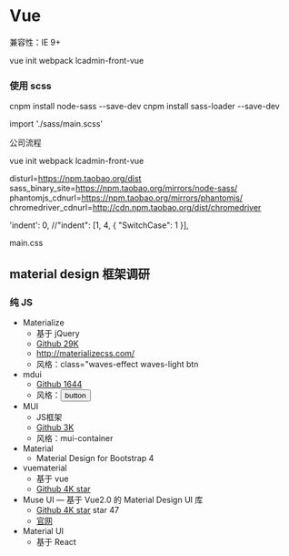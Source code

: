 # Vue

兼容性：IE 9+

vue init webpack lcadmin-front-vue

### 使用 scss

cnpm install node-sass --save-dev
cnpm install sass-loader --save-dev

import './sass/main.scss'









公司流程


vue init webpack lcadmin-front-vue

disturl=https://npm.taobao.org/dist
sass_binary_site=https://npm.taobao.org/mirrors/node-sass/
phantomjs_cdnurl=https://npm.taobao.org/mirrors/phantomjs/
chromedriver_cdnurl=http://cdn.npm.taobao.org/dist/chromedriver

'indent': 0,
        //"indent": [1, 4, { "SwitchCase": 1 }],



<link rel="stylesheet" href="/static/css/normalize.css">
<link rel="stylesheet" href="/static/css/reset.css">
<link rel="stylesheet" href="/static/font/iconfont.css">

main.css


## material design 框架调研

### 纯 JS

* Materialize
	* 基于 jQuery
	* [Github 29K](https://github.com/Dogfalo/materialize)
	* http://materializecss.com/
	* 风格：class="waves-effect waves-light btn
* mdui
	* [Github 1644](https://github.com/zdhxiong/mdui)
	* 风格：<button class="mdui-btn mdui-color-theme-accent mdui-ripple">button</button>
* MUI
	* JS框架
	* [Github 3K](https://github.com/muicss/mui)
	* 风格：mui-container
* Material
	* Material Design for Bootstrap 4 
* vuematerial
	* 基于 vue 
	* [Github 4K star]()
* Muse UI — 基于 Vue2.0 的 Material Design UI 库
	* [Github 4K star](https://github.com/museui/muse-ui) star 47
	* [官网]()
* Material UI
	* 基于 React


